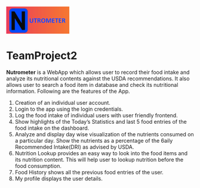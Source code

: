 ![alt text](/static/images/Nutrometer.png)
# TeamProject2
**Nutrometer** is a WebApp which allows user to record their food intake and analyze its nutritional contents against the USDA recommendations. It also allows user to search a food item in database and check its nutritional information.
Following are the features of the App.
1.	Creation of an individual user account.
2.	Login to the app using the login credentials.
3. Log the food intake of individual users with user friendly frontend.
4.	Show highlights of the Today’s Statistics and last 5 food entries of the food intake on the dashboard.
5.	Analyze and display day wise visualization of the nutrients consumed on a particular day. Show the nutrients as a percentage of the 6aily Recommended Intake(DRI) as advised by USDA.
7.	Nutrition Lookup provides an easy way to look into the food items and its nutrition content. This will help user to lookup nutrition before the food consumption.
8.	Food History shows all the previous food entries of the user.
9. My profile displays the user details. 
